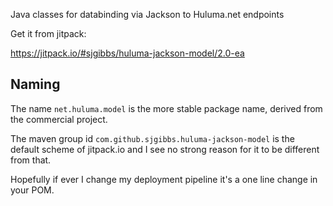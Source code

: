 Java classes for databinding via Jackson to Huluma.net endpoints

Get it from jitpack:

https://jitpack.io/#sjgibbs/huluma-jackson-model/2.0-ea

## Naming

The name `net.huluma.model` is the more stable package name, derived from the commercial project.

The maven group id `com.github.sjgibbs.huluma-jackson-model` is the default scheme of jitpack.io
and I see no strong reason for it to be different from that.

Hopefully if ever I change my deployment pipeline it's a one line change in your POM.

